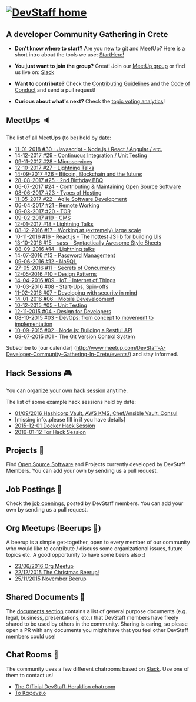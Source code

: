 # [![DevStaff home](images/logo.png)](http://www.devstaff.gr)
## A developer Community Gathering in Crete

* **Don't know where to start?** Are you new to git and MeetUp? Here is a short intro about the tools we use: [StartHere!](StartHere.md)

* **You just want to join the group?** Great!
  Join our [MeetUp group](http://www.meetup.com/DevStaff-A-Developer-Community-Gathering-In-Crete/) or find us live on: [Slack](https://devstaff.slack.com/signup)

* **Want to contribute?** Check the [Contributing Guidelines](CONTRIBUTING.md)
  and the [Code of Conduct](CodeOfConduct.md) and send a pull request!
* **Curious about what's next?** Check the [topic voting analytics](http://analytics.devstaff.gr)!

## MeetUps :speaker:

The list of all MeetUps (to be) held by date:

* [11-01-2018 #30 - Javascript - Node.js / React / Angular / etc.](https://github.com/devstaff-crete/DevStaff-Heraklion)
* [14-12-2017 #29 - Continuous Integration / Unit Testing](https://github.com/devstaff-crete/DevStaff-Heraklion)
* [09-11-2017 #28 - Microservices](https://github.com/devstaff-crete/meetup28-Microservices)
* [12-10-2017 #27 - Lightning Talks](https://github.com/devstaff-crete/meetup27-LightningTalks)
* [14-09-2017 #26 - Bitcoin, Blockchain and the future:](https://github.com/devstaff-crete/meetup26-BitcoinBlockchainETC)
* [28-08-2017 #25 - 2nd Birthday BBQ](https://www.meetup.com/DevStaff-A-Developer-Community-Gathering-In-Crete/events/242708129/)
* [06-07-2017 #24 - Contrib­uting & Maintaining Open Source Software](https://github.com/devstaff-crete/meetup24-CMOSS)
* [08-06-2017 #23 - Types of Hosting](https://github.com/devstaff-crete/meetup23-TypesOfHosting)
* [11-05-2017 #22 - Agile Software Development](https://github.com/devstaff-crete/meetup22-AgileSoftwareDevelopment)
* [06-04-2017 #21 - Remote Working](https://github.com/devstaff-crete/meetup21-RemoteWorking)
* [09-03-2017 #20 - TOR](https://github.com/devstaff-crete/meetup20-TOR)
* [09-02-2017 #19 - CMS](https://github.com/devstaff-crete/meetup19-CMS)
* [12-01-2017 #18 - Lightning Talks](https://github.com/devstaff-crete/meetup18-lightningTalks)
* [08-12-2016 #17 - Working at (extremely) large scale](https://github.com/devstaff-crete/meetup17-largescale)
* [10-11-2016 #16 - React.js - The hottest JS lib for building UIs](https://github.com/devstaff-crete/meetup16-ReactJs)
* [13-10-2016 #15 - sass - Syntactically Awesome Style Sheets](https://github.com/devstaff-crete/meetup14-Sass)
* [08-09-2016 #14 - Lightning talks](https://github.com/devstaff-crete/meetup13-LightningTalks-SoftwareballGame)
* [14-07-2016 #13 - Password Management](https://github.com/devstaff-crete/meetup12-infosec)
* [09-06-2016 #12 - NoSQL](https://github.com/devstaff-crete/meetup11-NoSQL)
* [27-05-2016 #11 - Secrets of Concurrency](https://devstaff.gr)
* [12-05-2016 #10 - Design Patterns](https://github.com/devstaff-crete/meetup10-DesignPatterns)
* [14-04-2016 #09 - IoT - Internet of Things](https://github.com/devstaff-crete/meetup09-IoT)
* [10-03-2016 #08 - Start-Ups, Spin-offs](https://github.com/devstaff-crete/meetup08-Startups)
* [11-02-2016 #07 - Developing with security in mind](https://github.com/devstaff-crete/meetup07-Security)
* [14-01-2016 #06 - Mobile Devevelopment](https://github.com/devstaff-crete/meetup06-MobileDev)
* [10-12-2015 #05 - Unit Testing](https://github.com/devstaff-crete/meetup05-Testing)
* [12-11-2015 #04 - Design for Developers](https://github.com/devstaff-crete/meetup04-Design)
* [08-10-2015 #03 - DevOps: from concept to movement to implementation](https://github.com/devstaff-crete/meetup03-DevOps)
* [10-09-2015 #02 - Node.js: Building a Restful API](https://github.com/devstaff-crete/meetup02-NodeJS)
* [09-07-2015 #01 - The Git Version Control System](https://github.com/devstaff-crete/meetup01-Git)

Subscribe to [our calendar] (http://www.meetup.com/DevStaff-A-Developer-Community-Gathering-In-Crete/events/) and stay informed.

## Hack Sessions :video_game:

You can [organize your own hack session](HackSessionHowTo.md) anytime.

The list of some example hack sessions held by date:

* [01/09/2016 Hashicorp Vault, AWS KMS, Chef/Ansible Vault, Consul](http://www.meetup.com/DevStaff-A-Developer-Community-Gathering-In-Crete/events/233637796/)
* [missing info..please fill in if you have details]
* [2015-12-01 Docker Hack Session](https://github.com/devstaff-crete/docker-hack-sessions)
* [2016-01-12 Tor Hack Session](https://github.com/DaKnOb/TorConfig)

## Projects :construction:

Find [Open Source Software](projects/README.md) and Projects currently developed by DevStaff Members. You can add your own by sending us a pull request.

## Job Postings :postal_horn:

Check the [job openings](jobs/README.md), posted by DevStaff members. You can add your own by
sending us a pull request.

## Org Meetups (Beerups :beer:)

A beerup is a simple get-together, open to every member of our community who would like to contribute / discuss some organizational issues, future topics etc. A good opportunity to have some beers also :)

* [23/06/2016 Org Meetup](orgmeetups/23062016.md)
* [22/12/2015 The Christmas Beerup!](orgmeetups/20151222.md)
* [25/11/2015 November Beerup](orgmeetups/20151125.md)

## Shared Documents :book:

The [documents section](https://github.com/devstaff-crete/DevStaff-Heraklion/tree/master/documents) contains a list of general purpose documents (e.g. legal, business, presentations, etc.) that DevStaff members have freely shared to be used by others in the community. Sharing is caring, so please open a PR with any documents you might have that you feel other DevStaff members could use!

## Chat Rooms :speech_balloon:

The community uses a few different chatrooms based on [Slack](https://devstaff.slack.com/signup). Use one of them to contact us!

* [The Official DevStaff-Heraklion chatroom](https://devstaff.slack.com/messages/general/)
* [Το Καφενείο](https://devstaff.slack.com/messages/random/)
